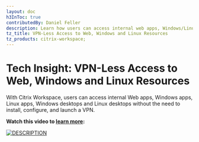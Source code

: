 ```yaml
---
layout: doc
h3InToc: true
contributedBy: Daniel Feller
description: Learn how users can access internal web apps, Windows/Linux apps and Windows/Linux desktops without a VPN.
tz_title: VPN-Less Access to Web, Windows and Linux Resources
tz_products: citrix-workspace;
---
```

# Tech Insight: VPN-Less Access to Web, Windows and Linux Resources

With Citrix Workspace, users can access internal Web apps, Windows apps, Linux apps, Windows desktops and Linux desktops without the need to install, configure, and launch a VPN.

**Watch this video to [learn more](https://www.youtube.com/watch?v=HvF9NpeEG7A):**

[![DESCRIPTION](/en-us/tech-zone/learn/media/shared_video-placeholder.png)](https://www.youtube.com/watch?v=HvF9NpeEG7A)

